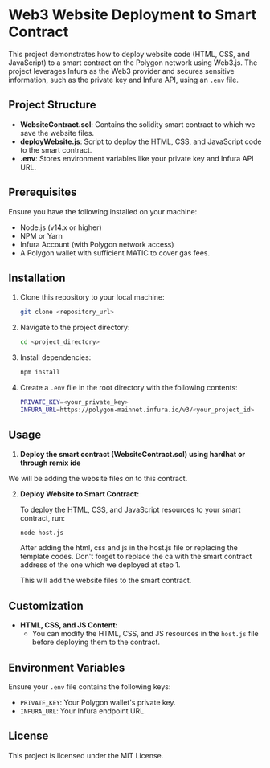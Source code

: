 # Web3 Website Deployment to Smart Contract

This project demonstrates how to deploy website code (HTML, CSS, and JavaScript) to a smart contract on the Polygon network using Web3.js. The project leverages Infura as the Web3 provider and secures sensitive information, such as the private key and Infura API, using an `.env` file.

## Project Structure

- **WebsiteContract.sol**: Contains the solidity smart contract to which we save the website files.
- **deployWebsite.js**: Script to deploy the HTML, CSS, and JavaScript code to the smart contract.
- **.env**: Stores environment variables like your private key and Infura API URL.

## Prerequisites

Ensure you have the following installed on your machine:

- Node.js (v14.x or higher)
- NPM or Yarn
- Infura Account (with Polygon network access)
- A Polygon wallet with sufficient MATIC to cover gas fees.

## Installation

1. Clone this repository to your local machine:
    ```bash
    git clone <repository_url>
    ```

2. Navigate to the project directory:
    ```bash
    cd <project_directory>
    ```

3. Install dependencies:
    ```bash
    npm install
    ```

4. Create a `.env` file in the root directory with the following contents:
    ```bash
    PRIVATE_KEY=<your_private_key>
    INFURA_URL=https://polygon-mainnet.infura.io/v3/<your_project_id>
    ```

## Usage

1. **Deploy the smart contract (WebsiteContract.sol) using hardhat or through remix ide**

We will be adding the website files on to this contract.

2. **Deploy Website to Smart Contract:**

    To deploy the HTML, CSS, and JavaScript resources to your smart contract, run:
    ```bash
    node host.js
    ```
    After adding the html, css and js in the host.js file or replacing the template codes. Don't forget to replace the ca with the smart contract address of the one which we deployed at step 1.

    This will add the website files to the smart contract.


## Customization
  
- **HTML, CSS, and JS Content:**
  - You can modify the HTML, CSS, and JS resources in the `host.js` file before deploying them to the contract.

## Environment Variables

Ensure your `.env` file contains the following keys:
- `PRIVATE_KEY`: Your Polygon wallet's private key.
- `INFURA_URL`: Your Infura endpoint URL.

## License

This project is licensed under the MIT License.
